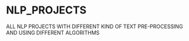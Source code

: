 # NLP_PROJECTS
ALL NLP PROJECTS WITH DIFFERENT KIND OF TEXT PRE-PROCESSING AND USING DIFFERENT ALGORITHMS
